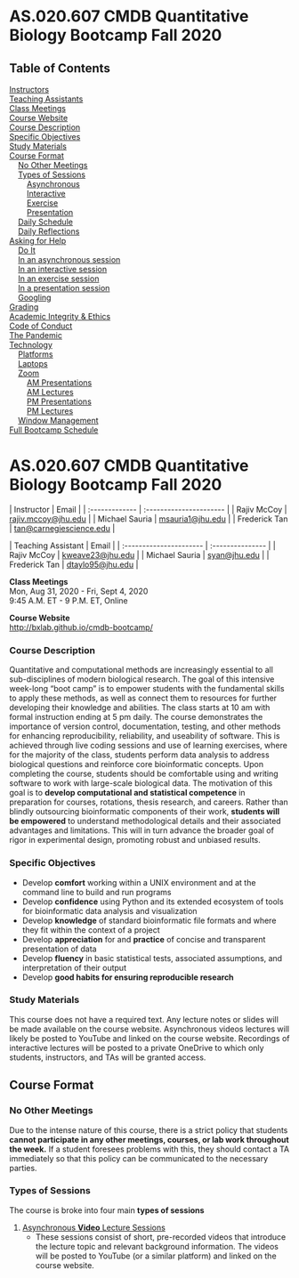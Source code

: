 # AS.020.607        CMDB Quantitative Biology Bootcamp        Fall 2020

## Table of Contents

[Instructors](#Instructors)<br />
[Teaching Assistants](#TAs)<br />
[Class Meetings](#ClassMeetings)<br />
[Course Website](#CourseWebsite)<br />
[Course Description](#Description)<br />
[Specific Objectives](#Objectives)<br />
[Study Materials](#StudyMats)<br />
[Course Format](#Format)<br />
&nbsp;&nbsp;&nbsp;&nbsp;[No Other Meetings](#BootcampFirst)<br />
&nbsp;&nbsp;&nbsp;&nbsp;[Types of Sessions](#Sessions)<br />
&nbsp;&nbsp;&nbsp;&nbsp;&nbsp;&nbsp;&nbsp;&nbsp;[Asynchronous](#FormatAsynch)<br />
&nbsp;&nbsp;&nbsp;&nbsp;&nbsp;&nbsp;&nbsp;&nbsp;[Interactive](#FormatInter)<br />
&nbsp;&nbsp;&nbsp;&nbsp;&nbsp;&nbsp;&nbsp;&nbsp;[Exercise](#FormatExercise)<br />
&nbsp;&nbsp;&nbsp;&nbsp;&nbsp;&nbsp;&nbsp;&nbsp;[Presentation](#FormatPres)<br />
&nbsp;&nbsp;&nbsp;&nbsp;[Daily Schedule](#DaySchedule)<br />
&nbsp;&nbsp;&nbsp;&nbsp;[Daily Reflections](#Reflections)<br />
[Asking for Help](#Help)<br />
&nbsp;&nbsp;&nbsp;&nbsp;[Do It](#DOIT)<br />
&nbsp;&nbsp;&nbsp;&nbsp;[In an asynchronous session](#HelpAsynch)<br />
&nbsp;&nbsp;&nbsp;&nbsp;[In an interactive session](#HelpInter)<br />
&nbsp;&nbsp;&nbsp;&nbsp;[In an exercise session](#HelpExercise)<br />
&nbsp;&nbsp;&nbsp;&nbsp;[In a presentation session](#HelpPres)<br />
&nbsp;&nbsp;&nbsp;&nbsp;[Googling](#Googling)<br />
[Grading](#Grading)<br />
[Academic Integrity & Ethics](#Integrity)<br />
[Code of Conduct](#CodeofConduct)<br />
[The Pandemic](#Pandemic)<br />
[Technology](#Technology)<br />
&nbsp;&nbsp;&nbsp;&nbsp;[Platforms](#Platforms)<br />
&nbsp;&nbsp;&nbsp;&nbsp;[Laptops](#Laptops)<br />
&nbsp;&nbsp;&nbsp;&nbsp;[Zoom](#Zoom)<br />
&nbsp;&nbsp;&nbsp;&nbsp;&nbsp;&nbsp;&nbsp;&nbsp;[AM Presentations](#AMPres)<br />
&nbsp;&nbsp;&nbsp;&nbsp;&nbsp;&nbsp;&nbsp;&nbsp;[AM Lectures](#AMLecture)<br />
&nbsp;&nbsp;&nbsp;&nbsp;&nbsp;&nbsp;&nbsp;&nbsp;[PM Presentations](#PMPres)<br />
&nbsp;&nbsp;&nbsp;&nbsp;&nbsp;&nbsp;&nbsp;&nbsp;[PM Lectures](#PMLecture)<br />
&nbsp;&nbsp;&nbsp;&nbsp;[Window Management](#WindowManagement)<br />
[Full Bootcamp Schedule](#WeekSchedule)<br />

# AS.020.607        CMDB Quantitative Biology Bootcamp        Fall 2020

<a name="Instructors"></a>
| Instructor     | Email                   |
| :------------- | :---------------------- |
| Rajiv McCoy    | rajiv.mccoy@jhu.edu     |
| Michael Sauria | msauria1@jhu.edu        |
| Frederick Tan  | tan@carnegiescience.edu |

<a name="TAs"></a>
| Teaching Assistant      | Email            |
| :---------------------- | :--------------- |
| Rajiv McCoy             | kweave23@jhu.edu |
| Michael Sauria          | syan@jhu.edu     |
| Frederick Tan           | dtaylo95@jhu.edu |

<a name="ClassMeetings"></a>
**Class Meetings**<br />
Mon, Aug 31, 2020 - Fri, Sept 4, 2020<br />
9:45 A.M. ET - 9 P.M. ET, Online<br />

<a name="CourseWebsite"></a>
**Course Website**<br />
http://bxlab.github.io/cmdb-bootcamp/

<a name="Description"></a>
### Course Description
Quantitative and computational methods are increasingly essential to all sub-disciplines of modern biological research. The goal of this intensive week-long “boot camp” is to empower students with the fundamental skills to apply these methods, as well as connect them to resources for further developing their knowledge and abilities. The class starts at 10 am with formal instruction ending at 5 pm daily. The course demonstrates the importance of version control, documentation, testing, and other methods for enhancing reproducibility, reliability, and useability of software. This is achieved through live coding sessions and use of learning exercises, where for the majority of the class, students perform data analysis to address biological questions and reinforce core bioinformatic concepts. Upon completing the course, students should be comfortable using and writing software to work with large-scale biological data. The motivation of this goal is to **develop computational and statistical competence** in preparation for courses, rotations, thesis research, and careers. Rather than blindly outsourcing bioinformatic components of their work, **students will be empowered** to understand methodological details and their associated advantages and limitations. This will in turn advance the broader goal of rigor in experimental design, promoting robust and unbiased results.

<a name="Objectives"></a>
### Specific Objectives
  * Develop **comfort** working within a UNIX environment and at the command line to build and run programs
  * Develop **confidence** using Python and its extended ecosystem of tools for bioinformatic data analysis and visualization
  * Develop **knowledge** of standard bioinformatic file formats and where they fit within the context of a project
  * Develop **appreciation** for and **practice** of concise and transparent presentation of data
  * Develop **fluency** in basic statistical tests, associated assumptions, and interpretation of their output
  * Develop **good habits for ensuring reproducible research**

<a name="StudyMats"></a>
### Study Materials
This course does not have a required text. Any lecture notes or slides will be made available on the course website. Asynchronous videos lectures will likely be posted to YouTube and linked on the course website. Recordings of interactive lectures will be posted to a private OneDrive to which only students, instructors, and TAs will be granted access.

<a name="Format"></a>
## Course Format

<a name="BootcampFirst"></a>
### No Other Meetings
Due to the intense nature of this course, there is a strict policy that students **cannot participate in any other meetings, courses, or lab work throughout the week.** If a student foresees problems with this, they should contact a TA immediately so that this policy can be communicated to the necessary parties.

<a name="Sessions"></a>
### Types of Sessions
The course is broke into four main **types of sessions**

1. <span style="text-decoration: underline">Asynchronous **Video** Lecture Sessions</span>
    * These sessions consist of short, pre-recorded videos that introduce the lecture topic and relevant background information. The videos will be posted to YouTube (or a similar platform) and linked on the course website.
